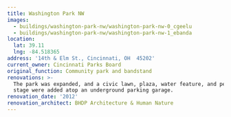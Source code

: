 ```yaml
---
title: Washington Park NW
images:
  - buildings/washington-park-nw/washington-park-nw-0_cgeelu
  - buildings/washington-park-nw/washington-park-nw-1_ebanda
location:
  lat: 39.11
  lng: -84.518365
address: '14th & Elm St., Cincinnati, OH  45202'
current_owner: Cincinnati Parks Board
original_function: Community park and bandstand
renovations: >-
  The park was expanded, and a civic lawn, plaza, water feature, and performance
  stage were added atop an underground parking garage.
renovation_date: '2012'
renovation_architect: BHDP Architecture & Human Nature
---
```


